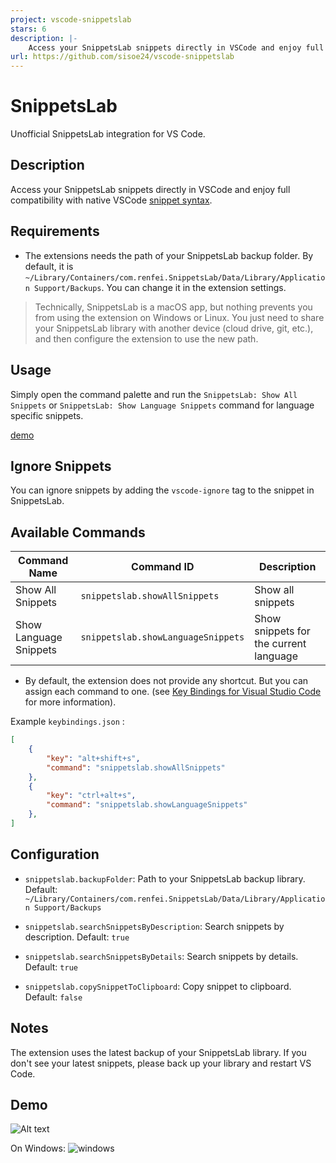 ```yaml
---
project: vscode-snippetslab
stars: 6
description: |-
    Access your SnippetsLab snippets directly in VSCode and enjoy full compatibility with native VSCode snippet syntax.
url: https://github.com/sisoe24/vscode-snippetslab
---
```


# SnippetsLab

Unofficial SnippetsLab integration for VS Code.

## Description

Access your SnippetsLab snippets directly in VSCode and enjoy full compatibility with native VSCode [snippet syntax](https://code.visualstudio.com/docs/editor/userdefinedsnippets#_snippet-syntax).

## Requirements

- The extensions needs the path of your SnippetsLab backup folder. By default, it is `~/Library/Containers/com.renfei.SnippetsLab/Data/Library/Application Support/Backups`. You can change it in the extension settings.

> Technically, SnippetsLab is a macOS app, but nothing prevents you from using the extension on Windows or Linux. You just need to share your SnippetsLab library with another device (cloud drive, git, etc.), and then configure the extension to use the new path.

## Usage

Simply open the command palette and run the `SnippetsLab: Show All Snippets` or `SnippetsLab: Show Language Snippets` command for language specific snippets.

[demo](#demo)

## Ignore Snippets

You can ignore snippets by adding the `vscode-ignore` tag to the snippet in SnippetsLab.

## Available Commands

| Command Name           | Command ID                         | Description                            |
| ---------------------- | ---------------------------------- | -------------------------------------- |
| Show All Snippets      | `snippetslab.showAllSnippets`      | Show all snippets                      |
| Show Language Snippets | `snippetslab.showLanguageSnippets` | Show snippets for the current language |

- By default, the extension does not provide any shortcut. But you can assign each command to one. (see [Key Bindings for Visual Studio Code](https://code.visualstudio.com/docs/getstarted/keybindings) for more information).

Example `keybindings.json` :

```json
[
    {
        "key": "alt+shift+s",
        "command": "snippetslab.showAllSnippets"
    },
    {
        "key": "ctrl+alt+s",
        "command": "snippetslab.showLanguageSnippets"
    },
]
```

## Configuration

- `snippetslab.backupFolder`: Path to your SnippetsLab backup library. Default: `~/Library/Containers/com.renfei.SnippetsLab/Data/Library/Application Support/Backups`

- `snippetslab.searchSnippetsByDescription`: Search snippets by description. Default: `true`

- `snippetslab.searchSnippetsByDetails`: Search snippets by details. Default: `true`

- `snippetslab.copySnippetToClipboard`: Copy snippet to clipboard. Default: `false`

## Notes

The extension uses the latest backup of your SnippetsLab library. If you don't see your latest snippets, please back up your library and restart VS Code.

## Demo

![Alt text](images/example.gif)

On Windows:
![windows](images/examle_win.jpg)
